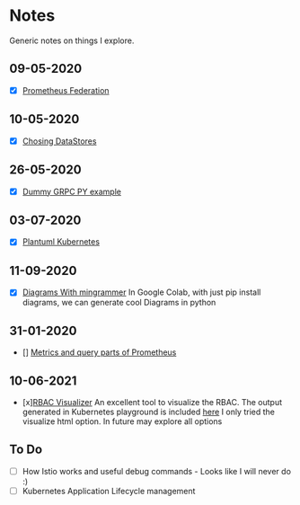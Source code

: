 # Notes
Generic notes on things I explore.
## 09-05-2020
- [x] [Prometheus Federation](https://github.com/nrchakradhar/Notes/tree/master/PrometheusFederation)

## 10-05-2020

- [x] [Chosing DataStores](https://github.com/nrchakradhar/Notes/tree/master/HowToChooseDataStores)

## 26-05-2020

- [x] [Dummy GRPC PY example](https://github.com/nrchakradhar/Notes/tree/master/pythonGrpc)

## 03-07-2020

- [x] [Plantuml Kubernetes](https://github.com/nrchakradhar/Notes/tree/master/K8SPlantUml)


## 11-09-2020

- [x] [Diagrams With mingrammer](https://github.com/nrchakradhar/Notes/Diagrams.ipynb)
In Google Colab, with just pip install diagrams, we can generate cool Diagrams in python

## 31-01-2020
- [] [Metrics and query parts of Prometheus](https://github.com/nrchakradhar/Notes/tree/master/PrometheusMetics)

## 10-06-2021
- [x][RBAC Visualizer](https://github.com/alcideio/rbac-tool#rbac-tool-viz)
An excellent tool to visualize the RBAC. The output generated in Kubernetes playground is included [here](https://github.com/nrchakradhar/Notes/rbac.html)
I only tried the visualize html option. In future may explore all options
## To Do
- [ ] How Istio works and useful debug commands - Looks like I will never do :)
- [ ] Kubernetes Application Lifecycle management
